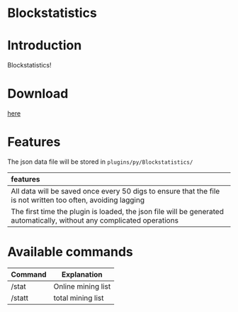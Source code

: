 # Blockstatistics

# Introduction

Blockstatistics!

# Download

[here](https://extcanary.github.io/PYRW-Docs/plugins/Blockstatistics.py "click me to download")

# Features

The json data file will be stored in `plugins/py/Blockstatistics/`

| features                                                                                                               |
| :--------------------------------------------------------------------------------------------------------------------- |
| All data will be saved once every 50 digs to ensure that the file is not written too often, avoiding lagging           |
| The first time the plugin is loaded, the json file will be generated automatically, without any complicated operations |

# Available commands

| Command | Explanation        |
| ------- | ------------------ |
| /stat   | Online mining list |
| /statt  | total mining list  |
